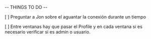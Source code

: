 -- THINGS TO DO --

[ ] Preguntar a Jon sobre el aguantar la conexión durante un tiempo

[ ] Entre ventanas hay que pasar el Profile y en cada ventana si es necesario verificar si es admin o usuario.